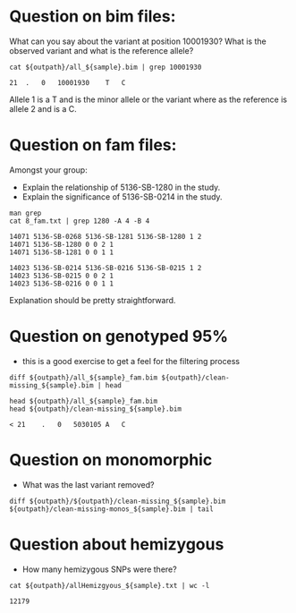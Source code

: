 

# Question on bim files:

What can you say about the variant at position 10001930? What is the observed variant and what is the reference allele?


```
cat ${outpath}/all_${sample}.bim | grep 10001930
```

```
21	.	0	10001930	T	C
```

Allele 1 is a T and is the minor allele or the variant where as the reference is allele 2 and is a C. 





# Question on fam files:

Amongst your group:
- Explain the relationship of 5136-SB-1280 in the study.
- Explain the significance of 5136-SB-0214 in the study.

```
man grep
cat 8_fam.txt | grep 1280 -A 4 -B 4
```


```
14071 5136-SB-0268 5136-SB-1281 5136-SB-1280 1 2
14071 5136-SB-1280 0 0 2 1
14071 5136-SB-1281 0 0 1 1
```

```
14023 5136-SB-0214 5136-SB-0216 5136-SB-0215 1 2
14023 5136-SB-0215 0 0 2 1
14023 5136-SB-0216 0 0 1 1
```

Explanation should be pretty straightforward.





# Question on genotyped 95%
- this is a good exercise to get a feel for the filtering process


```
diff ${outpath}/all_${sample}_fam.bim ${outpath}/clean-missing_${sample}.bim | head
```


```
head ${outpath}/all_${sample}_fam.bim
head ${outpath}/clean-missing_${sample}.bim
```


```
< 21	.	0	5030105	A	C
```



# Question on monomorphic
- What was the last variant removed?

```
diff ${outpath}/${outpath}/clean-missing_${sample}.bim ${outpath}/clean-missing-monos_${sample}.bim | tail
```


# Question about hemizygous

- How many hemizygous SNPs were there?


```
cat ${outpath}/allHemizgyous_${sample}.txt | wc -l
```

```
12179
```


